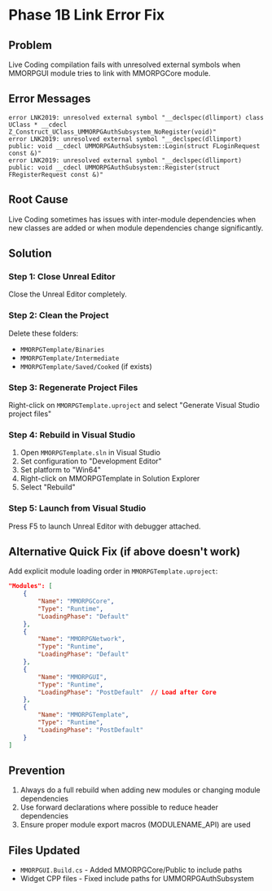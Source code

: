 # Phase 1B Link Error Fix

## Problem
Live Coding compilation fails with unresolved external symbols when MMORPGUI module tries to link with MMORPGCore module.

## Error Messages
```
error LNK2019: unresolved external symbol "__declspec(dllimport) class UClass * __cdecl Z_Construct_UClass_UMMORPGAuthSubsystem_NoRegister(void)"
error LNK2019: unresolved external symbol "__declspec(dllimport) public: void __cdecl UMMORPGAuthSubsystem::Login(struct FLoginRequest const &)"
error LNK2019: unresolved external symbol "__declspec(dllimport) public: void __cdecl UMMORPGAuthSubsystem::Register(struct FRegisterRequest const &)"
```

## Root Cause
Live Coding sometimes has issues with inter-module dependencies when new classes are added or when module dependencies change significantly.

## Solution

### Step 1: Close Unreal Editor
Close the Unreal Editor completely.

### Step 2: Clean the Project
Delete these folders:
- `MMORPGTemplate/Binaries`
- `MMORPGTemplate/Intermediate`
- `MMORPGTemplate/Saved/Cooked` (if exists)

### Step 3: Regenerate Project Files
Right-click on `MMORPGTemplate.uproject` and select "Generate Visual Studio project files"

### Step 4: Rebuild in Visual Studio
1. Open `MMORPGTemplate.sln` in Visual Studio
2. Set configuration to "Development Editor"
3. Set platform to "Win64"
4. Right-click on MMORPGTemplate in Solution Explorer
5. Select "Rebuild"

### Step 5: Launch from Visual Studio
Press F5 to launch Unreal Editor with debugger attached.

## Alternative Quick Fix (if above doesn't work)

Add explicit module loading order in `MMORPGTemplate.uproject`:
```json
"Modules": [
    {
        "Name": "MMORPGCore",
        "Type": "Runtime",
        "LoadingPhase": "Default"
    },
    {
        "Name": "MMORPGNetwork",
        "Type": "Runtime",
        "LoadingPhase": "Default"
    },
    {
        "Name": "MMORPGUI",
        "Type": "Runtime",
        "LoadingPhase": "PostDefault"  // Load after Core
    },
    {
        "Name": "MMORPGTemplate",
        "Type": "Runtime",
        "LoadingPhase": "PostDefault"
    }
]
```

## Prevention
1. Always do a full rebuild when adding new modules or changing module dependencies
2. Use forward declarations where possible to reduce header dependencies
3. Ensure proper module export macros (MODULENAME_API) are used

## Files Updated
- `MMORPGUI.Build.cs` - Added MMORPGCore/Public to include paths
- Widget CPP files - Fixed include paths for UMMORPGAuthSubsystem
